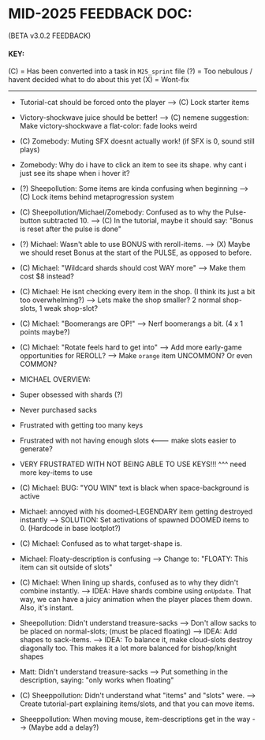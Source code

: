 

# MID-2025 FEEDBACK DOC:
(BETA v3.0.2 FEEDBACK)

#### KEY:
(C) = Has been converted into a task in `M25_sprint` file
(?) = Too nebulous / havent decided what to do about this yet
(X) = Wont-fix

------------------------------------------------------------



- Tutorial-cat should be forced onto the player
--> (C) Lock starter items



- Victory-shockwave juice should be better!
--> (C) nemene suggestion: Make victory-shockwave a flat-color: fade looks weird


- (C) Zomebody: Muting SFX doesnt actually work! (if SFX is 0, sound still plays)


- Zomebody: Why do i have to click an item to see its shape. why cant i just see its shape when i hover it?



- (?) Sheepollution: Some items are kinda confusing when beginning
--> (C) Lock items behind metaprogression system


- (C) Sheepollution/Michael/Zomebody: 
Confused as to why the Pulse-button subtracted 10.
--> (C) In the tutorial, maybe it should say: "Bonus is reset after the pulse is done"


- (?) Michael: Wasn't able to use BONUS with reroll-items.
--> (X) Maybe we should reset Bonus at the start of the PULSE, as opposed to before.



- (C) Michael: "Wildcard shards should cost WAY more"
--> Make them cost $8 instead?


- (C) Michael: He isnt checking every item in the shop.
(I think its just a bit too overwhelming?)
--> Lets make the shop smaller? 2 normal shop-slots, 1 weak shop-slot?


- (C) Michael: "Boomerangs are OP!"
--> Nerf boomerangs a bit. (4 x 1 points maybe?)


- (C) Michael: "Rotate feels hard to get into"
--> Add more early-game opportunities for REROLL?
--> Make `orange` item UNCOMMON? Or even COMMON?



- MICHAEL OVERVIEW: 
- Super obsessed with shards (?)
- Never purchased sacks
- Frustrated with getting too many keys
- Frustrated with not having enough slots <--- make slots easier to generate?
- VERY FRUSTRATED WITH NOT BEING ABLE TO USE KEYS!!!
^^^ need more key-items to use


- (C) Michael: BUG:
"YOU WIN" text is black when space-background is active


- Michael: annoyed with his doomed-LEGENDARY item getting destroyed instantly
--> SOLUTION: Set activations of spawned DOOMED items to 0.
(Hardcode in base lootplot?)


- (C) Michael: 
Confused as to what target-shape is.

- Michael: Floaty-description is confusing
--> Change to: "FLOATY: This item can sit outside of slots"


- (C) Michael: When lining up shards, confused as to why they didn't combine instantly.
--> IDEA: Have shards combine using `onUpdate`. That way, we can have a juicy animation when the player places them down. Also, it's instant.


- Sheepollution: Didn't understand treasure-sacks
--> Don't allow sacks to be placed on normal-slots; (must be placed floating)
--> IDEA: Add shapes to sack-items.
--> IDEA: To balance it, make cloud-slots destroy diagonally too. This makes it a lot more balanced for bishop/knight shapes

- Matt: Didn't understand treasure-sacks
--> Put something in the description, saying: "only works when floating"


- (C) Sheeppollution: Didn't understand what "items" and "slots" were.
--> Create tutorial-part explaining items/slots, and that you can move items.


- Sheeppollution: When moving mouse, item-descriptions get in the way
--> (Maybe add a delay?)


